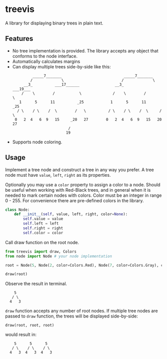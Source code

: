 # treevis
A library for displaying binary trees in plain text.

## Features
- No tree implementation is provided. The library accepts any object that conforms to the node interface.
- Automatically calculates margins
- Can display multiple trees side-by-side like this: 
    ```
             _____7_______                            _____7_______
            /             \                          /             \
         __3_          ___17______                __3_          ___19___
        /    \        /           \              /    \        /        \
       1      5      11          _25            1      5      11       _25
      / \    / \    /  \        /   \          / \    / \    /  \     /   \
     0   2  4   6  9   15     _20   27        0   2  4   6  9   15   20   27
                             /
                            19
    ```
- Supports node coloring.

## Usage

Implement a tree node and construct a tree in any way you prefer.
A tree node must have `value`, `left`, `right` as its properties.

Optionally you may use a `color` property to assign a color to a node. Should be useful when working with Red-Black trees, and in general when it is needed to mark certain nodes with colors. Color must be an integer in range 0 - 255. For convenience there are pre-defined colors in the library.

```py
class Node:
    def __init__(self, value, left, right, color=None):
        self.value = value
        self.left = left
        self.right = right
        self.color = color
```


Call draw function on the root node.
```py
from treevis import draw, Colors
from node import Node # your node implementation

root = Node(5, Node(2, color=Colors.Red), Node(7, color=Colors.Gray), color=Colors.Blue)

draw(root)
```

Observe the result in terminal.
```
    5
   / \
  4   3

```

`draw` function accepts any number of root nodes. 
If multiple tree nodes are passed to `draw` function, the trees will be displayed side-by-side:

```
draw(root, root, root)
```

would result in:
```
    5      5      5
   / \    / \    / \
  4   3  4   3  4   3
```
